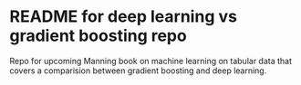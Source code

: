 # README for deep learning vs gradient boosting repo

Repo for upcoming Manning book on machine learning on tabular data that covers a comparision between gradient boosting and deep learning.




